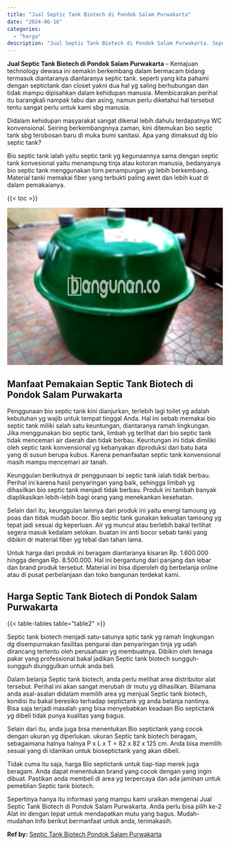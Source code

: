 ```yaml
---
title: "Jual Septic Tank Biotech di Pondok Salam Purwakarta"
date: "2024-06-16"
categories: 
  - "harga"
description: "Jual Septic Tank Biotech di Pondok Salam Purwakarta. Sepertinya hanya itu informasi yang mampu kami uraikan mengenai Jual Septic Tank Biotech di Pondok Salam..."
---
```


**Jual Septic Tank Biotech di Pondok Salam Purwakarta** – Kemajuan technology dewasa ini semakin berkembang dalam bermacam bidang termasuk diantaranya diantaranya septic tank. seperti yang kita pahami dengan septictank dan closet yakni dua hal yg saling berhubungan dan tidak mampu dipisahkan dalam kehidupan manusia. Membicarakan perihal itu barangkali nampak tabu dan asing, namun perlu diketahui hal tersebut tentu sangat perlu untuk kami sbg manusia.

Didalam kehidupan masyarakat sangat dikenal lebih dahulu terdapatnya WC konvensional. Seiring berkembangnnya zaman, kini ditemukan bio septic tank sbg terobosan baru di muka bumi sanitasi. Apa yang dimaksud dg bio septic tank?

Bio septic tank ialah yaitu septic tank yg kegunaannya sama dengan septic tank konvesional yaitu menampung tinja atau kotoran manusia, bedanyanya bio septic tank menggunakan torn penampungan yg lebih berkembang. Material tanki memakai fiber yang terbukti paling awet dan lebih kuat di dalam pemakaianya.

{{< toc >}}

![Jual Septic Tank Biotech di Pondok Salam Purwakarta](/images/jual-bio-septictank-11.png)

## Manfaat Pemakaian Septic Tank Biotech di Pondok Salam Purwakarta

Penggunaan bio septic tank kini dianjurkan, terlebih lagi toilet yg adalah kebutuhan yg wajib untuk tempat tinggal Anda. Hal ini sebab memakai bio septic tank miliki salah satu keuntungan, diantaranya ramah lingkungan. Jika menggunakan bio septic tank, limbah yg terlihat dari bio septic tank tidak mencemari air daerah dan tidak berbau. Keuntungan ini tidak dimiliki oleh septic tank konvensional yg kebanyakan diproduksi dari batu bata yang di susun berupa kubus. Karena pemanfaatan septic tank konvensional masih mampu mencemari air tanah.

Keunggulan berikutnya dr penggunaan bi septic tank ialah tidak berbau. Perihal ini karena hasil penyaringan yang baik, sehingga limbah yg dihasilkan bio septic tank menjadi tidak berbau. Produk ini tambah banyak diaplikasikan lebih-lebih bagi orang yang menekankan kesehatan.

Selain dari itu, keunggulan lainnya dari produk ini yaitu energi tamoung yg poas dan tidak mudah bocor. Bio septic tank gunakan kekuatan tamoung yg tepat jadi sesuai dg keperluan. Air yg muncul atau berlebih bakal terlihat segera masuk kedalam selokan. buatan ini anti bocor sebab tanki yang dibikin dr material fiber yg tebal dan tahan lama.

Untuk harga dari produk ini beragam diantaranya kisaran Rp. 1.600.000 hingga dengan Rp. 8.500.000. Hal ini bergantung dari panjang dan lebar dan brand produk tersebut. Material ini bisa diperoleh dg berbelanja online atau di pusat perbelanjaan dan toko bangunan terdekat kami.

## Harga Septic Tank Biotech di Pondok Salam Purwakarta

{{< table-tables table="table2" >}}

Septic tank biotech menjadi satu-satunya sptic tank yg ramah lingkungan dg disempurnakan fasilitas pengurai dan penyaringan tinja yg udah dirancang tertentu oleh perusahaan yg membuatnya. Dibikin oleh tenaga pakar yang professional bakal jadikan Septic tank biotech sungguh-sungguh diunggulkan untuk anda beli.

Dalam belanja Septic tank biotech, anda perlu melihat area distributor alat tersebut. Perihal ini akan sangat merubah dr mutu yg dihasilkan. Bilamana anda asal-asalan didalam memilih area yg menjual Septic tank biotech, kondisi itu bakal beresiko terhadap septictank yg anda belanja nantinya. Bisa saja terjadi masalah yang bisa menyebabkan keadaan Bio septictank yg dibeli tidak punya kualitas yang bagus.

Selain dari itu, anda juga bisa menentukan Bio septictank yang cocok dengan ukuran yg diperlukan. ukuran Septic tank biotech beragam, sebagaimana halnya halnya P x L x T = 82 x 82 x 125 cm. Anda bisa memilih sesuai yang di idamkan untuk bioseptictank yang akan dibeli.

Tidak cuma itu saja, harga Bio septictank untuk tiap-tiap merek juga beragam. Anda dapat menentukan brand yang cocok dengan yang ingin dibuat. Pastikan anda membeli di area yg terpercaya dan ada jaminan untuk pemeblian Septic tank biotech.

Sepertinya hanya itu informasi yang mampu kami uraikan mengenai Jual Septic Tank Biotech di Pondok Salam Purwakarta. Anda perlu bisa pilih ke-2 Alat ini dengan tepat untuk mendapatkan mutu yang bagus. Mudah-mudahan Info berikut bermanfaat untuk anda, terimakasih.

**Ref by:** [Septic Tank Biotech Pondok Salam Purwakarta](https://id.wikipedia.org/wiki/Septic)
